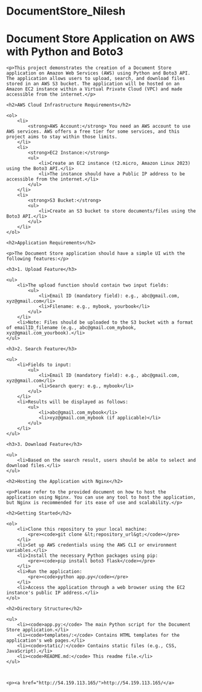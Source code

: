 # DocumentStore_Nilesh
<!DOCTYPE html>
<html>

<head>
    <title>Document Store Application on AWS</title>
</head>

<body>
    <h1>Document Store Application on AWS with Python and Boto3</h1>

    <p>This project demonstrates the creation of a Document Store application on Amazon Web Services (AWS) using Python and Boto3 API. The application allows users to upload, search, and download files stored in an AWS S3 bucket. The application will be hosted on an Amazon EC2 instance within a Virtual Private Cloud (VPC) and made accessible from the internet.</p>

    <h2>AWS Cloud Infrastructure Requirements</h2>

    <ol>
        <li>
            <strong>AWS Account:</strong> You need an AWS account to use AWS services. AWS offers a free tier for some services, and this project aims to stay within those limits.
        </li>
        <li>
            <strong>EC2 Instance:</strong>
            <ul>
                <li>Create an EC2 instance (t2.micro, Amazon Linux 2023) using the Boto3 API.</li>
                <li>The instance should have a Public IP address to be accessible from the internet.</li>
            </ul>
        </li>
        <li>
            <strong>S3 Bucket:</strong>
            <ul>
                <li>Create an S3 bucket to store documents/files using the Boto3 API.</li>
            </ul>
        </li>
    </ol>

    <h2>Application Requirements</h2>

    <p>The Document Store application should have a simple UI with the following features:</p>

    <h3>1. Upload Feature</h3>

    <ul>
        <li>The upload function should contain two input fields:
            <ul>
                <li>Email ID (mandatory field): e.g., abc@gmail.com, xyz@gmail.com</li>
                <li>Filename: e.g., mybook, yourbook</li>
            </ul>
        </li>
        <li>Note: Files should be uploaded to the S3 bucket with a format of emailID_filename (e.g., abc@gmail.com_mybook, xyz@gmail.com_yourbook).</li>
    </ul>

    <h3>2. Search Feature</h3>

    <ul>
        <li>Fields to input:
            <ul>
                <li>Email ID (mandatory field): e.g., abc@gmail.com, xyz@gmail.com</li>
                <li>Search query: e.g., mybook</li>
            </ul>
        </li>
        <li>Results will be displayed as follows:
            <ul>
                <li>abc@gmail.com_mybook</li>
                <li>xyz@gmail.com_mybook (if applicable)</li>
            </ul>
        </li>
    </ul>

    <h3>3. Download Feature</h3>

    <ul>
        <li>Based on the search result, users should be able to select and download files.</li>
    </ul>

    <h2>Hosting the Application with Nginx</h2>

    <p>Please refer to the provided document on how to host the application using Nginx. You can use any tool to host the application, but Nginx is recommended for its ease of use and scalability.</p>

    <h2>Getting Started</h2>

    <ol>
        <li>Clone this repository to your local machine:
            <pre><code>git clone &lt;repository_url&gt;</code></pre>
        </li>
        <li>Set up AWS credentials using the AWS CLI or environment variables.</li>
        <li>Install the necessary Python packages using pip:
            <pre><code>pip install boto3 flask</code></pre>
        </li>
        <li>Run the application:
            <pre><code>python app.py</code></pre>
        </li>
        <li>Access the application through a web browser using the EC2 instance's public IP address.</li>
    </ol>

    <h2>Directory Structure</h2>

    <ul>
        <li><code>app.py:</code> The main Python script for the Document Store application.</li>
        <li><code>templates/:</code> Contains HTML templates for the application's web pages.</li>
        <li><code>static/:</code> Contains static files (e.g., CSS, JavaScript).</li>
        <li><code>README.md:</code> This readme file.</li>
    </ul>

   

    <p><a href="http://54.159.113.165/">http://54.159.113.165/</a>
</p>
</body>

</html>
